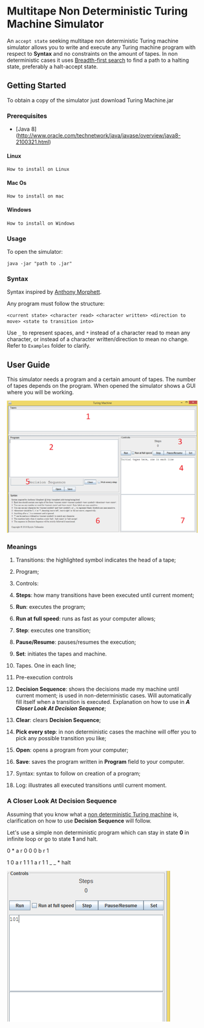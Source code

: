 # Multitape Non Deterministic Turing Machine Simulator
An ```accept state``` seeking multitape non deterministic Turing machine simulator allows you to write and execute any Turing machine program with respect to **Syntax** and no constraints on the amount of tapes. In non deterministic cases it uses [Breadth-first search](https://en.wikipedia.org/wiki/Breadth-first_search) to find a path to a halting state, preferably a halt-accept state.

## Getting Started
To obtain a copy of the simulator just download Turing Machine.jar

### Prerequisites
* [Java 8] (http://www.oracle.com/technetwork/java/javase/overview/java8-2100321.html)

#### Linux

```
How to install on Linux
```

#### Mac Os

```
How to install on mac
```

#### Windows

```
How to install on Windows
```

### Usage
To open the simulator:

```
java -jar "path to .jar"
```

### Syntax
Syntax inspired by [Anthony Morphett](http://morphett.info/turing/turing.html).

Any program must follow the structure:

 ```
 <current state> <character read> <character written> <direction to move> <state to transition into>
 ```
Use ```_``` to represent spaces, and ```*``` instead of a character read to mean any character, or instead of a character written/direction to mean no change. Refer to ```Examples``` folder to clarify.


## User Guide

This simulator needs a program and a certain amount of tapes. The number of tapes depends on the program. 
When opened the simulator shows a GUI where you will be working.

![Alt text](Images/turingmachine.png?raw=true)

### Meanings

1. Transitions: the highlighted symbol indicates the head of a tape;
2. Program;
3. Controls:

 1. **Steps**: how many transitions have been executed until current moment;
 2. **Run**: executes the program;
 3. **Run at full speed**: runs as fast as your computer allows;
 4. **Step**: executes one transition;
 5. **Pause/Resume**: pauses/resumes the execution;
 6. **Set**: initiates the tapes and machine.

4. Tapes. One in each line;
5. Pre-execution controls

 1. **Decision Sequence**: shows the decisions made my machine until current moment; is used in non-deterministic cases. Will automatically fill itself when a transition is executed. Explanation on how to use in ***A Closer Look At Decision Sequence***;
 2. **Clear**: clears **Decision Sequence**;
 3. **Pick every step**: in non deterministic cases the machine will offer you to pick any possible transition you like;
 4. **Open**: opens a program from your computer;
 5. **Save**: saves the program written in **Program** field to your computer.
 
6. Syntax: syntax to follow on creation of a program;
7. Log: illustrates all executed transitions until current moment.

### A Closer Look At Decision Sequence

Assuming that you know what a [non deterministic Turing machine](https://en.wikipedia.org/wiki/Non-deterministic_Turing_machine) is, clarification on how to use **Decision Sequence** will follow.

Let's use a simple non deterministic program which can stay in state **0** in infinite loop or go to state **1** and halt.

0 * a r 0
0 0 b r 1

1 0 a r 1
1 1 a r 1 
1 _ _ * halt








![Alt text](Images/add_fitas.png?raw=true)
